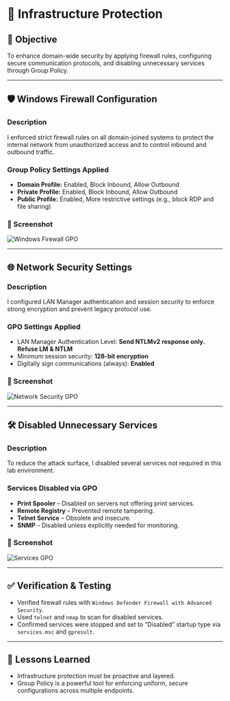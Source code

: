 # 🔐 Infrastructure Protection

## 🎯 Objective
To enhance domain-wide security by applying firewall rules, configuring secure communication protocols, and disabling unnecessary services through Group Policy.

---

## 🛡️ Windows Firewall Configuration

### Description
I enforced strict firewall rules on all domain-joined systems to protect the internal network from unauthorized access and to control inbound and outbound traffic.

### Group Policy Settings Applied
- **Domain Profile:** Enabled, Block Inbound, Allow Outbound
- **Private Profile:** Enabled, Block Inbound, Allow Outbound
- **Public Profile:** Enabled, More restrictive settings (e.g., block RDP and file sharing)

### 📸 Screenshot
![Windows Firewall GPO](../../06-Screenshots/Infrastructure-Protection/windows-firewall-policy.png)

---

## 🌐 Network Security Settings

### Description
I configured LAN Manager authentication and session security to enforce strong encryption and prevent legacy protocol use.

### GPO Settings Applied
- LAN Manager Authentication Level: **Send NTLMv2 response only. Refuse LM & NTLM**
- Minimum session security: **128-bit encryption**
- Digitally sign communications (always): **Enabled**

### 📸 Screenshot
![Network Security GPO](../../06-Screenshots/Infrastructure-Protection/network-security-settings.png)

---

## 🛠️ Disabled Unnecessary Services

### Description
To reduce the attack surface, I disabled several services not required in this lab environment.

### Services Disabled via GPO
- **Print Spooler** – Disabled on servers not offering print services.
- **Remote Registry** – Prevented remote tampering.
- **Telnet Service** – Obsolete and insecure.
- **SNMP** – Disabled unless explicitly needed for monitoring.

### 📸 Screenshot
![Services GPO](../../06-Screenshots/Infrastructure-Protection/disabled-services.png)

---

## ✅ Verification & Testing
- Verified firewall rules with `Windows Defender Firewall with Advanced Security`.
- Used `telnet` and `nmap` to scan for disabled services.
- Confirmed services were stopped and set to “Disabled” startup type via `services.msc` and `gpresult`.

---

## 🔁 Lessons Learned
- Infrastructure protection must be proactive and layered.
- Group Policy is a powerful tool for enforcing uniform, secure configurations across multiple endpoints.
